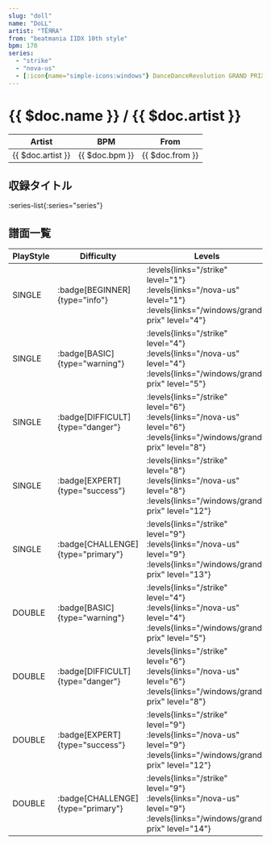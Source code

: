 ```yaml
---
slug: "doll"
name: "DoLL"
artist: "TËЯRA"
from: "beatmania IIDX 10th style"
bpm: 170
series:
  - "strike"
  - "nova-us"
  - [:icon{name="simple-icons:windows"} DanceDanceRevolution GRAND PRIX (グランプリプレー)](/windows/grand-prix)
---
```


# {{ $doc.name }} / {{ $doc.artist }}

|Artist|BPM|From|
|------|---|----|
|{{ $doc.artist }}|{{ $doc.bpm }}|{{ $doc.from }}|

## 収録タイトル

:series-list{:series="series"}

## 譜面一覧

|PlayStyle|Difficulty|Levels|Notes|Movie|
|---------|----------|------|-----|-----|
|SINGLE| :badge[BEGINNER]{type="info"}| :levels{links="/strike" level="1"} :levels{links="/nova-us" level="1"}  :levels{links="/windows/grand-prix" level="4"}|121/0||
|SINGLE| :badge[BASIC]{type="warning"}| :levels{links="/strike" level="4"} :levels{links="/nova-us" level="4"}  :levels{links="/windows/grand-prix" level="5"}|194/17||
|SINGLE| :badge[DIFFICULT]{type="danger"}| :levels{links="/strike" level="6"} :levels{links="/nova-us" level="6"}  :levels{links="/windows/grand-prix" level="8"}|251/68||
|SINGLE| :badge[EXPERT]{type="success"}| :levels{links="/strike" level="8"} :levels{links="/nova-us" level="8"}  :levels{links="/windows/grand-prix" level="12"}|366/53||
|SINGLE| :badge[CHALLENGE]{type="primary"}| :levels{links="/strike" level="9"} :levels{links="/nova-us" level="9"}  :levels{links="/windows/grand-prix" level="13"}|431/51||
|DOUBLE| :badge[BASIC]{type="warning"}| :levels{links="/strike" level="4"} :levels{links="/nova-us" level="4"}  :levels{links="/windows/grand-prix" level="5"}|198/18||
|DOUBLE| :badge[DIFFICULT]{type="danger"}| :levels{links="/strike" level="6"} :levels{links="/nova-us" level="6"}  :levels{links="/windows/grand-prix" level="8"}|244/71||
|DOUBLE| :badge[EXPERT]{type="success"}| :levels{links="/strike" level="9"} :levels{links="/nova-us" level="9"}  :levels{links="/windows/grand-prix" level="12"}|374/37||
|DOUBLE| :badge[CHALLENGE]{type="primary"}| :levels{links="/strike" level="9"} :levels{links="/nova-us" level="9"}  :levels{links="/windows/grand-prix" level="14"}|454/36||

